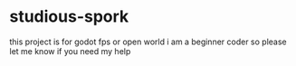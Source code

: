 # studious-spork
this project is for godot fps or open world i am a beginner coder so please let me know if you need my help
